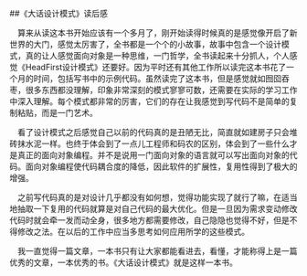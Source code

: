 ##《大话设计模式》读后感

&ensp;&ensp;算来从读这本书开始应该有一个多月了，刚开始读得时候真的是感觉像开启了新世界的大门，感觉太厉害了，全书都是一个个的小故事，故事中包含一个设计模式，真的让人感觉面向对象是一种思维，一门哲学，全书读起来十分抓人，个人感觉《HeadFirst设计模式》还要好。因为平时还有其他工作所以读完这本书花了一个月的时间，包括写书中的示例代码。虽然读完了这本书，但是感觉就如囫囵吞枣，很多东西都没理解，印象非常深刻的模式寥寥可数，还需要在实际的学习工作中深入理解。每个模式都非常的厉害，它们的存在让我感觉到写代码不是简单的复制粘贴，而是一门艺术。

&ensp;&ensp;看了设计模式之后感觉自己以前的代码真的是丑陋无比，简直就如建房子只会堆砖抹水泥一样。也终于体会到了一点儿工程师和码农的区别，体会到了一些什么才是真正的面向对象编程。并不是说用一门面向对象的语言就可以写出面向对象的代码。面向对象编程使代码耦合度的降低，因此软件的扩展性，复用性得到了极大的增强。

&ensp;&ensp;之前写代码真的是对设计几乎都没有如何想，觉得功能实现了就行了嘛，在适当地抽取一下复用的代码就算是对自己代码的最大优化。但是一旦因为需求变动修改代码时就会牵一发而动全身，很多地方都需要修改，自己隐隐也觉得不好，但是不得修改之法。在以后的工作中应当多思考如何应用所学的这些模式。

&ensp;&ensp;我一直觉得一篇文章，一本书只有让大家都能看进去，看懂，才能称得上是一篇优秀的文章，一本优秀的书。《大话设计模式》就是这样一本书。